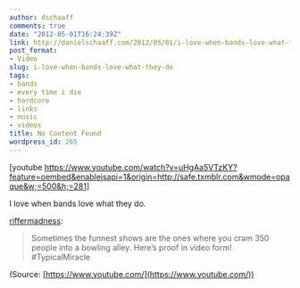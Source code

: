 ```yaml
---
author: dschaaff
comments: true
date: "2012-05-01T16:24:39Z"
link: http://danielschaaff.com/2012/05/01/i-love-when-bands-love-what-they-do/
post_format:
- Video
slug: i-love-when-bands-love-what-they-do
tags:
- bands
- every time i die
- hardcore
- links
- music
- videos
title: No Content Found
wordpress_id: 265
---
```


[youtube https://www.youtube.com/watch?v=uHgAa5VTzKY?feature=oembed&enablejsapi=1&origin=http://safe.txmblr.com&wmode=opaque&w;=500&h;=281]

I love when bands love what they do.

[riffermadness](http://riffermadness.tumblr.com/post/21922298119/sometimes-the-funnest-shows-are-the-ones-where-you):

> Sometimes the funnest shows are the ones where you cram 350 people into a bowling alley. Here’s proof in video form! #TypicalMiracle

(Source: [https://www.youtube.com/](https://www.youtube.com/))
